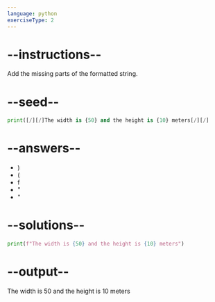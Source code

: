 ```yaml
---
language: python
exerciseType: 2
---
```


# --instructions--

Add the missing parts of the formatted string.

# --seed--

```python
print([/][/]The width is {50} and the height is {10} meters[/][/]
```

# --answers--

- )
- (
- f
- "
- "

# --solutions--

```python
print(f"The width is {50} and the height is {10} meters")
```

# --output--

The width is 50 and the height is 10 meters
